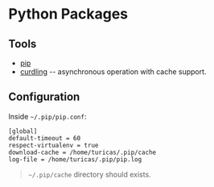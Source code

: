 # Python Packages

## Tools

- [pip](http://www.pip-installer.org/)
- [curdling](http://clarete.li/curdling/) -- asynchronous operation with cache
  support.

## Configuration

Inside `~/.pip/pip.conf`:

    [global]
    default-timeout = 60
    respect-virtualenv = true
    download-cache = /home/turicas/.pip/cache
    log-file = /home/turicas/.pip/pip.log

> `~/.pip/cache` directory should exists.

